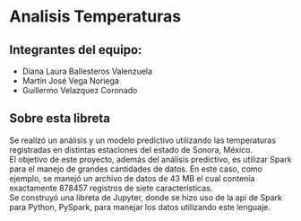 # Analisis Temperaturas

## Integrantes del equipo:
  - Diana Laura Ballesteros Valenzuela
  - Martín José Vega Noriega
  - Guillermo Velazquez Coronado

## Sobre esta libreta
Se realizó un análisis y un modelo predictivo utilizando las temperaturas registradas en distintas estaciones del estado de Sonora, México.  
El objetivo de este proyecto, además del análisis predictivo, es utilizar Spark para el manejo de grandes cantidades de datos. En este caso, como ejemplo, se manejó un archivo de datos de 43 MB el cual contenía exactamente 878457 registros de siete características.  
Se construyó una libreta de Jupyter, donde se hizo uso de la api de Spark para Python, PySpark, para manejar los datos utilizando este lenguaje.
